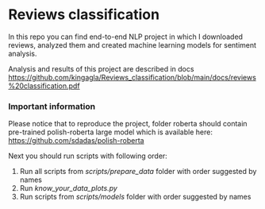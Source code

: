 # Reviews classification

In this repo you can find end-to-end NLP project in which I downloaded reviews, analyzed them and created machine 
learning models for sentiment analysis.   

Analysis and results of this project are described in docs 
https://github.com/kingagla/Reviews_classification/blob/main/docs/reviews%20classification.pdf

### Important information
Please notice that to reproduce the project, folder roberta should contain pre-trained polish-roberta large model which
 is available here:
https://github.com/sdadas/polish-roberta

Next you should run scripts with following order:

1. Run all scripts from *scripts/prepare_data* folder with order suggested by names
2. Run *know_your_data_plots.py*
3. Run scripts from *scripts/models* folder with order suggested by names
